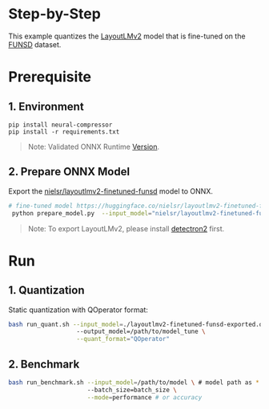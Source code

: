 # Step-by-Step

This example quantizes the [LayoutLMv2](https://huggingface.co/microsoft/layoutlmv2-base-uncased) model that is fine-tuned on the [FUNSD](https://huggingface.co/datasets/nielsr/funsd) dataset.

# Prerequisite

## 1. Environment

```shell
pip install neural-compressor
pip install -r requirements.txt
```

> Note: Validated ONNX Runtime [Version](/docs/source/installation_guide.md#validated-software-environment).

## 2. Prepare ONNX Model

Export the [nielsr/layoutlmv2-finetuned-funsd](https://huggingface.co/nielsr/layoutlmv2-finetuned-funsd) model to ONNX.

```bash
# fine-tuned model https://huggingface.co/nielsr/layoutlmv2-finetuned-funsd
 python prepare_model.py  --input_model="nielsr/layoutlmv2-finetuned-funsd" --output_model="layoutlmv2-finetuned-funsd-exported.onnx"
```

> Note: To export LayoutLMv2, please install [detectron2](https://github.com/facebookresearch/detectron2) first.

# Run

## 1. Quantization

Static quantization with QOperator format:

```bash
bash run_quant.sh --input_model=./layoutlmv2-finetuned-funsd-exported.onnx \ # onnx model path as *.onnx
                   --output_model=/path/to/model_tune \
                   --quant_format="QOperator"
```

## 2. Benchmark

```bash
bash run_benchmark.sh --input_model=/path/to/model \ # model path as *.onnx
                      --batch_size=batch_size \
                      --mode=performance # or accuracy
```
